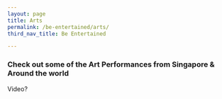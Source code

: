```yaml
---
layout: page
title: Arts
permalink: /be-entertained/arts/
third_nav_title: Be Entertained

---
```

### Check out some of the Art Performances from Singapore & Around the world

Video?